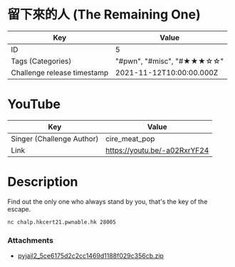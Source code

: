 # 留下來的人 (The Remaining One)


| Key | Value |
| --- | ----- |
| ID | 5 |
| Tags (Categories) | "#pwn", "#misc", "#★★★☆☆" |
| Challenge release timestamp | 2021-11-12T10:00:00.000Z |

# YouTube

| Key | Value |
| --- | ----- |
| Singer (Challenge Author) | cire_meat_pop
| Link | https://youtu.be/-a02RxrYF24

# Description

Find out the only one who always stand by you, that's the key of the escape.

```bash
nc chalp.hkcert21.pwnable.hk 28005
```

### Attachments

- [pyjail2_5ce6175d2c2cc1469d1188f029c356cb.zip](https://file.hkcert21.pwnable.hk/pyjail2_5ce6175d2c2cc1469d1188f029c356cb.zip)